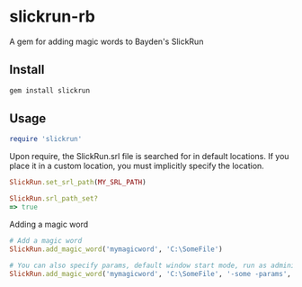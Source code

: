 slickrun-rb
===========

A gem for adding magic words to Bayden's SlickRun

## Install

``` bash
gem install slickrun
```

## Usage

``` ruby
require 'slickrun'
```

Upon require, the SlickRun.srl file is searched for in default locations. If you place it in a custom location, you must implicitly specify the location.

``` ruby
SlickRun.set_srl_path(MY_SRL_PATH)

SlickRun.srl_path_set?
=> true
```

Adding a magic word

``` ruby
# Add a magic word
SlickRun.add_magic_word('mymagicword', 'C:\SomeFile')

# You can also specify params, default window start mode, run as administrator, and 32bit redirection
SlickRun.add_magic_word('mymagicword', 'C:\SomeFile', '-some -params', 1, 1, 1)
```